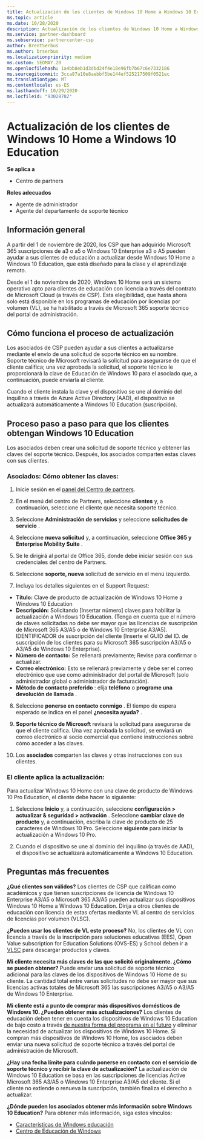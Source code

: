 ```yaml
---
title: Actualización de los clientes de Windows 10 Home a Windows 10 Education
ms.topic: article
ms.date: 10/28/2020
description: Actualización de los clientes de Windows 10 Home a Windows 10 Education
ms.service: partner-dashboard
ms.subservice: partnercenter-csp
author: BrentSerbus
ms.author: brserbus
ms.localizationpriority: medium
ms.custom: SEOMAY.20
ms.openlocfilehash: 1a4bb8eb1d3dbd24f4e18e96fb7b67c6e7332186
ms.sourcegitcommit: 3cca87a10e8aebbf5be144ef525217509f0521ec
ms.translationtype: MT
ms.contentlocale: es-ES
ms.lasthandoff: 10/29/2020
ms.locfileid: "93028782"
---
```

# <a name="upgrade-windows-10-home-customers-to-windows-10-education"></a>Actualización de los clientes de Windows 10 Home a Windows 10 Education

**Se aplica a**

- Centro de partners

**Roles adecuados**

- Agente de administrador
- Agente del departamento de soporte técnico

## <a name="overview"></a>Información general

A partir del 1 de noviembre de 2020, los CSP que han adquirido Microsoft 365 suscripciones de a3 o a5 o Windows 10 Enterprise a3 o A5 pueden ayudar a sus clientes de educación a actualizar desde Windows 10 Home a Windows 10 Education, que está diseñado para la clase y el aprendizaje remoto.

Desde el 1 de noviembre de 2020, Windows 10 Home será un sistema operativo apto para clientes de educación con licencia a través del contrato de Microsoft Cloud (a través de CSP). Esta elegibilidad, que hasta ahora solo está disponible en los programas de educación por licencias por volumen (VL), se ha habilitado a través de Microsoft 365 soporte técnico del portal de administración. 

## <a name="how-the-upgrade-process-works"></a>Cómo funciona el proceso de actualización

Los asociados de CSP pueden ayudar a sus clientes a actualizarse mediante el envío de una solicitud de soporte técnico en su nombre. Soporte técnico de Microsoft revisará la solicitud para asegurarse de que el cliente califica; una vez aprobada la solicitud, el soporte técnico le proporcionará la clave de Educación de Windows 10 para el asociado que, a continuación, puede enviarla al cliente.

Cuando el cliente instala la clave y el dispositivo se une al dominio del inquilino a través de Azure Active Directory (AAD), el dispositivo se actualizará automáticamente a Windows 10 Education (suscripción).   

## <a name="step-by-step-process-for-customers-to-get-windows-10-education"></a>Proceso paso a paso para que los clientes obtengan Windows 10 Education

Los asociados deben crear una solicitud de soporte técnico y obtener las claves del soporte técnico. Después, los asociados comparten estas claves con sus clientes.

### <a name="partners--how-to-get-the-keys"></a>Asociados: Cómo obtener las claves:

1. Inicie sesión en el [panel del Centro de partners](https://partner.microsoft.com/dashboard).

2. En el menú del centro de Partners, seleccione **clientes** y, a continuación, seleccione el cliente que necesita soporte técnico.

3. Seleccione **Administración de servicios** y seleccione **solicitudes de servicio** .

4. Seleccione **nueva solicitud** y, a continuación, seleccione **Office 365 y Enterprise Mobility Suite** .

5. Se le dirigirá al portal de Office 365, donde debe iniciar sesión con sus credenciales del centro de Partners.

6. Seleccione **soporte, nueva** solicitud de servicio en el menú izquierdo.

7. Incluya los detalles siguientes en el Support Request:

- **Título:** Clave de producto de actualización de Windows 10 Home a Windows 10 Education
- **Descripción:** Solicitando [Insertar número] claves para habilitar la actualización a Windows 10 Education. (Tenga en cuenta que el número de claves solicitadas no debe ser mayor que las licencias de suscripción de Microsoft 365 A3/A5 o de Windows 10 Enterprise A3/A5). IDENTIFICADOR de suscripción del cliente [Inserte el GUID del ID. de suscripción de los clientes para su Microsoft 365 suscripción A3/A5 o A3/A5 de Windows 10 Enterprise).
- **Número de contacto:** Se rellenará previamente; Revise para confirmar o actualizar.
- **Correo electrónico:** Esto se rellenará previamente y debe ser el correo electrónico que use como administrador del portal de Microsoft (solo administrador global o administrador de facturación).
- **Método de contacto preferido** : elija **teléfono** o **programe una devolución de llamada** .

8. Seleccione **ponerse en contacto conmigo** . El tiempo de espera esperado se indica en el panel **¿necesita ayuda?** .

9. **Soporte técnico de Microsoft** revisará la solicitud para asegurarse de que el cliente califica. Una vez aprobada la solicitud, se enviará un correo electrónico al socio comercial que contiene instrucciones sobre cómo acceder a las claves.

10. Los **asociados** comparten las claves y otras instrucciones con sus clientes.

### <a name="customer-applies-the-upgrade"></a>El cliente aplica la actualización:

Para actualizar Windows 10 Home con una clave de producto de Windows 10 Pro Education, el cliente debe hacer lo siguiente:  

1. Seleccione **Inicio** y, a continuación, seleccione **configuración > actualizar & seguridad > activación** . Seleccione **cambiar clave de producto** y, a continuación, escriba la clave de producto de 25 caracteres de Windows 10 Pro. Seleccione **siguiente** para iniciar la actualización a Windows 10 Pro.

2. Cuando el dispositivo se une al dominio del inquilino (a través de AAD), el dispositivo se actualizará automáticamente a Windows 10 Education.  

## <a name="frequently-asked-questions"></a>Preguntas más frecuentes

**¿Qué clientes son válidos?**
Los clientes de CSP que califican como académicos y que tienen suscripciones de licencia de Windows 10 Enterprise A3/A5 o Microsoft 365 A3/A5 pueden actualizar sus dispositivos Windows 10 Home a Windows 10 Education. Dirija a otros clientes de educación con licencia de estas ofertas mediante VL al centro de servicios de licencias por volumen (VLSC).

**¿Pueden usar los clientes de VL este proceso?**
No, los clientes de VL con licencia a través de la inscripción para soluciones educativas (EES), Open Value subscription for Education Solutions (OVS-ES) y School deben ir a [VLSC](https://www.microsoft.com/Licensing/servicecenter/default.aspx) para descargar productos y claves. 

**Mi cliente necesita más claves de las que solicitó originalmente. ¿Cómo se pueden obtener?**
Puede enviar una solicitud de soporte técnico adicional para las claves de los dispositivos de Windows 10 Home de su cliente. La cantidad total entre varias solicitudes no debe ser mayor que sus licencias activas totales de Microsoft 365 las suscripciones A3/A5 o A3/A5 de Windows 10 Enterprise.

**Mi cliente está a punto de comprar más dispositivos domésticos de Windows 10. ¿Pueden obtener más actualizaciones?**
Los clientes de educación deben tener en cuenta los dispositivos de Windows 10 Education de bajo costo a través [de nuestra forma del programa en el futuro](https://www.microsoft.com/education/products/windows/shapethefuture.aspx) y eliminar la necesidad de actualizar los dispositivos de Windows 10 Home. Si compran más dispositivos de Windows 10 Home, los asociados deben enviar una nueva solicitud de soporte técnico a través del portal de administración de Microsoft.

**¿Hay una fecha límite para cuándo ponerse en contacto con el servicio de soporte técnico y recibir la clave de actualización?**
La actualización de Windows 10 Education se basa en las suscripciones de licencias Active Microsoft 365 A3/A5 o Windows 10 Enterprise A3/A5 del cliente. Si el cliente no extiende o renueva la suscripción, también finaliza el derecho a actualizar.

**¿Dónde pueden los asociados obtener más información sobre Windows 10 Education?**
Para obtener más información, siga estos vínculos:

- [Características de Windows educación](https://www.microsoft.com/education/products/windows/features)
- [Centro de Educación de Windows](https://docs.microsoft.com/education/windows/)
